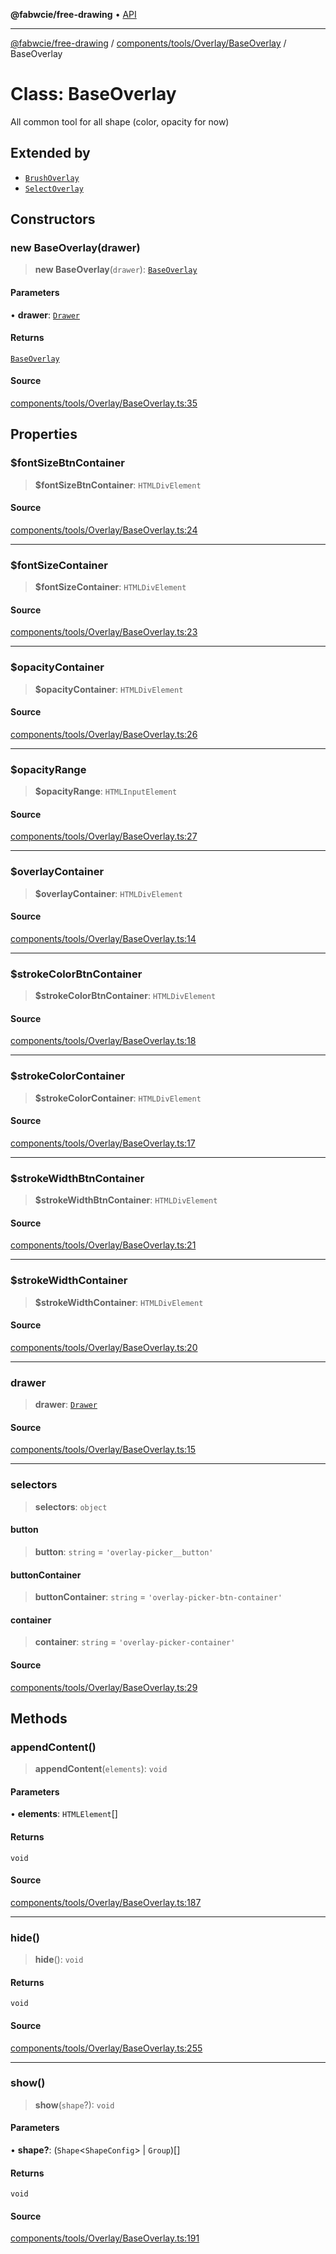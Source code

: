 **@fabwcie/free-drawing** • [API](../../../../../README.md)

***

[@fabwcie/free-drawing](../../../../../README.md) / [components/tools/Overlay/BaseOverlay](../README.md) / BaseOverlay

# Class: BaseOverlay

All common tool for all shape (color, opacity for now)

## Extended by

- [`BrushOverlay`](../../BrushOverlay/BrushOverlay/classes/BrushOverlay.md)
- [`SelectOverlay`](../../SelectOverlay/SelectOverlay/classes/SelectOverlay.md)

## Constructors

### new BaseOverlay(drawer)

> **new BaseOverlay**(`drawer`): [`BaseOverlay`](BaseOverlay.md)

#### Parameters

• **drawer**: [`Drawer`](../../../../../Drawer/classes/Drawer.md)

#### Returns

[`BaseOverlay`](BaseOverlay.md)

#### Source

[components/tools/Overlay/BaseOverlay.ts:35](https://github.com/fabienwnklr/free-drawing/blob/master/src/components/tools/Overlay/BaseOverlay.ts#L35)

## Properties

### $fontSizeBtnContainer

> **$fontSizeBtnContainer**: `HTMLDivElement`

#### Source

[components/tools/Overlay/BaseOverlay.ts:24](https://github.com/fabienwnklr/free-drawing/blob/master/src/components/tools/Overlay/BaseOverlay.ts#L24)

***

### $fontSizeContainer

> **$fontSizeContainer**: `HTMLDivElement`

#### Source

[components/tools/Overlay/BaseOverlay.ts:23](https://github.com/fabienwnklr/free-drawing/blob/master/src/components/tools/Overlay/BaseOverlay.ts#L23)

***

### $opacityContainer

> **$opacityContainer**: `HTMLDivElement`

#### Source

[components/tools/Overlay/BaseOverlay.ts:26](https://github.com/fabienwnklr/free-drawing/blob/master/src/components/tools/Overlay/BaseOverlay.ts#L26)

***

### $opacityRange

> **$opacityRange**: `HTMLInputElement`

#### Source

[components/tools/Overlay/BaseOverlay.ts:27](https://github.com/fabienwnklr/free-drawing/blob/master/src/components/tools/Overlay/BaseOverlay.ts#L27)

***

### $overlayContainer

> **$overlayContainer**: `HTMLDivElement`

#### Source

[components/tools/Overlay/BaseOverlay.ts:14](https://github.com/fabienwnklr/free-drawing/blob/master/src/components/tools/Overlay/BaseOverlay.ts#L14)

***

### $strokeColorBtnContainer

> **$strokeColorBtnContainer**: `HTMLDivElement`

#### Source

[components/tools/Overlay/BaseOverlay.ts:18](https://github.com/fabienwnklr/free-drawing/blob/master/src/components/tools/Overlay/BaseOverlay.ts#L18)

***

### $strokeColorContainer

> **$strokeColorContainer**: `HTMLDivElement`

#### Source

[components/tools/Overlay/BaseOverlay.ts:17](https://github.com/fabienwnklr/free-drawing/blob/master/src/components/tools/Overlay/BaseOverlay.ts#L17)

***

### $strokeWidthBtnContainer

> **$strokeWidthBtnContainer**: `HTMLDivElement`

#### Source

[components/tools/Overlay/BaseOverlay.ts:21](https://github.com/fabienwnklr/free-drawing/blob/master/src/components/tools/Overlay/BaseOverlay.ts#L21)

***

### $strokeWidthContainer

> **$strokeWidthContainer**: `HTMLDivElement`

#### Source

[components/tools/Overlay/BaseOverlay.ts:20](https://github.com/fabienwnklr/free-drawing/blob/master/src/components/tools/Overlay/BaseOverlay.ts#L20)

***

### drawer

> **drawer**: [`Drawer`](../../../../../Drawer/classes/Drawer.md)

#### Source

[components/tools/Overlay/BaseOverlay.ts:15](https://github.com/fabienwnklr/free-drawing/blob/master/src/components/tools/Overlay/BaseOverlay.ts#L15)

***

### selectors

> **selectors**: `object`

#### button

> **button**: `string` = `'overlay-picker__button'`

#### buttonContainer

> **buttonContainer**: `string` = `'overlay-picker-btn-container'`

#### container

> **container**: `string` = `'overlay-picker-container'`

#### Source

[components/tools/Overlay/BaseOverlay.ts:29](https://github.com/fabienwnklr/free-drawing/blob/master/src/components/tools/Overlay/BaseOverlay.ts#L29)

## Methods

### appendContent()

> **appendContent**(`elements`): `void`

#### Parameters

• **elements**: `HTMLElement`[]

#### Returns

`void`

#### Source

[components/tools/Overlay/BaseOverlay.ts:187](https://github.com/fabienwnklr/free-drawing/blob/master/src/components/tools/Overlay/BaseOverlay.ts#L187)

***

### hide()

> **hide**(): `void`

#### Returns

`void`

#### Source

[components/tools/Overlay/BaseOverlay.ts:255](https://github.com/fabienwnklr/free-drawing/blob/master/src/components/tools/Overlay/BaseOverlay.ts#L255)

***

### show()

> **show**(`shape`?): `void`

#### Parameters

• **shape?**: (`Shape`\<`ShapeConfig`\> \| `Group`)[]

#### Returns

`void`

#### Source

[components/tools/Overlay/BaseOverlay.ts:191](https://github.com/fabienwnklr/free-drawing/blob/master/src/components/tools/Overlay/BaseOverlay.ts#L191)
